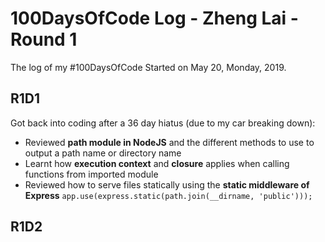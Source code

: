 # 100DaysOfCode Log - Zheng Lai - Round 1
The log of my #100DaysOfCode
Started on May 20, Monday, 2019.

## R1D1 
Got back into coding after a 36 day hiatus (due to my car breaking down):
- Reviewed **path module in NodeJS** and the different methods to use to output a path name or directory name
- Learnt how **execution context** and **closure** applies when calling functions from imported module
- Reviewed how to serve files statically using the **static middleware of Express**
`app.use(express.static(path.join(__dirname, 'public')));`

## R1D2 
